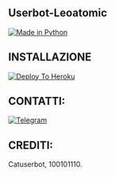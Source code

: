 ## Userbot-Leoatomic

[![Made in Python](https://img.shields.io/badge/Made%20in-python-red.svg)](https://www.python.org/)

## INSTALLAZIONE

[![Deploy To Heroku](https://www.herokucdn.com/deploy/button.svg)](https://dashboard.heroku.com/new?button-url=https%3A%2F%2Fgithub.com%2Fleoatomic%2Fubotpack&template=https%3A%2F%2Fgithub.com%2Fleoatomic%2Fubotpack)

## CONTATTI:

[![Telegram](https://img.shields.io/badge/TG-%20@Leoatomic-black.svg)](https://t.me/Leoatomic)

## CREDITI:

Catuserbot, 100101110.
